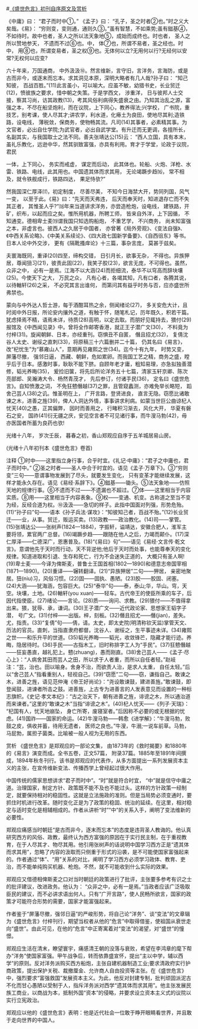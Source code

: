#[《盛世危言》初刊自序原文及赏析](https://www.vrrw.net/wx/14315.html)

《中庸》曰： “君子而时中①。” 《孟子》曰： “孔子，圣之时者②也。”时之义大矣哉。《易》： “穷则变，变则通，通则久③。”虽有智慧，不如乘势;虽有鎡基④，不如待时。故中也者，圣人之所以法天象地⑤，成始而成终也。时也者， 圣人之所以赞地参天， 不遗而不过⑥也。中， 体⑦也，所谓不易者，圣之经也。时中， 用⑧也，所谓变易者，圣之权⑨也。无体何以立?无用何以行?无经何以安常?无权何以应变?

六十年来，万国通商， 中外汲汲⑩。然言维新，言守旧，言洋务，言海防，或是古而非今，或逐末而忘本。求其洞见本原，深明大略者有几人哉?孙子曰： “知己知彼， 百战百胜。”(11)此言虽小，可以喻大。应虽不敏，幼猎书史，长业贸迁(12)，愤彼族之要求，惜中朝之失策。于是学西文， 涉重洋， 日与彼邦人士交接，察其习尚，访其政教(13)，考其风俗利病得失盛衰之由。乃知其治乱之源，富强之本，不尽在船坚炮利，而在议院，上下同心，教养得法;兴学校， 广书院，重技艺，别考课，使人尽其才;讲农学，利水道，化瘠土为良田，使地尽其利;造铁路，设电线， 薄税敛，保商务，使物畅其流。凡司(14)其事者，必素精其事。为文官者，必出自仕学院;为武官者，必出自武学堂。有升迁而无更调，各擅所长，名副其实，与我国取士之法不同。善夫张靖达公(15)云： “西人立国，具有本末， 虽礼乐教化，远逊中华，然其驯致富强，亦具有利用。育才于学堂，论政于议院， 君民

一体，上下同心， 务实而戒虚， 谋定而后动， 此其体也。轮船、火炮、洋枪、水雷、铁路、电线，此其用也。中国遗其体而求其用， 无论竭蹶步趋⒃， 常不相及，就令铁舰成行，铁路四达， 果足恃欤?”

然我国深仁厚泽⒄，初定制度， 尽善尽美， 不知今日海禁大开，势同列国，风气一变， 以至于此。《易》曰：“先天而天弗违， 后天而奉天时，知进退存亡而不失其正者， 其惟圣人乎?”⒅年来当道讲求洋务，亦尝造枪炮，设电线， 建铁路，开矿，织布，以起而应之矣。惟所用机器，所聘工师， 皆来自外洋，上下因循， 不知通变。德相卑士麦⒆谓我国只知选购船炮， 不重艺学， 不兴商务， 尚未知富强之本，非虚言也。彼西人之久居于中国者， 亦曾著《局外旁观》、《变法自强》、《中西关系论略》、《中美关系续论》、《四大政七国新学备要》、《自西徂东》等书。日本人论中外交涉， 更有《隔靴搔痒论》十三篇，事杂言庞， 莫甚于兹矣。

夫寰海既同，重译(20)四至，缔构交错， 日引月长，欲事无杂， 不得也。异族狎居，尊闻狃习(21)，彼责此固(22)，我笑子胶(23)，欲言无庞，不可得也。虽然， 众非之中， 必有一是焉。江海不以大涵(24)而拒细流，泰华不以穹高而辞块壤(25)。今使天下之大， 万民之众， 凡有心者，各竭其知，凡有口者，各腾其说， 以待輶轩(26)之采， 不必究其言出谁何， 而第问其有益乎时务与否，应亦盛世所弗禁也。

蒙向与中外达人哲士游，每于酒酣耳热之余，侧闻绪论(27)， 多关安危大计，且时阅中外日报，所论安内攘外之道，有触于怀，随笔札记，历年既久，积若干篇。犹虑择焉不精，语焉未详，待质(28)高明，以定去取。而朋好见辄持去，猥付(29)报馆及《中西闻见录》中。曾将全作邮寄香港，就正王子潜广文(30)， 不料竟为付梓(31)。旋闻朝鲜、日本，亦经重刊。窃惧丑不自匿， 僭且招尤(32)， 复倩沈谷人太史、谢绥之直刺(33)，将原稿三十六篇删并二十篇， 仍其名曰《易言》， 改“杞忧生”为“慕雍山人”，意期再见雍熙之世(34)。迄今十有九年， 时势又变，屏藩尽撤， 强邻日逼， 西藏、朝鲜，危如累卵。而我国工艺之精，商务之盛，瞠乎后于日本。感激时事，耿耿不能下脐。自顾年老才庸，粗知易理，亦急拟独善潜修，韬光养晦(35)， 爰捡旧箧，将先后所论洋务五十七篇，清家玉轩京卿、陈次亮部郎、吴瀚涛大令、杨然青茂才， 先后参订，付诸手民(36)， 定名曰《盛世危言》。自知愤激之词， 不免狂戆僭越(37)之罪，且管窥蠡测，亦难免举长略短， 蹈舍己芸人(38)之讥。惟圣明在上， 广开言路，登贤进良， 直言无隐。窃愿比诸敢谏之木，进善之旌(39)，俾人人洞达外情，事事讲求利病。如蒙当世巨公曲谅杞人忧天(40)之愚，正其偏弊， 因时而善用之， 行睹积习渐去，风化大开， 华夏有磐石之安， 国祚(41)衍无疆之庆，安见空言者不可见诸行事，而牛溲马勃(42)，毋亦医国者所蓄为良药也欤!

光绪十八年， 岁次壬辰， 暮春之初，香山郑观应自序于五羊城居易山房。

(光绪十八年初刊本《盛世危言》卷首)



注释 ①时中——这里指立身行事，合乎时宜。《礼记·中庸》：“君子之中庸也，君子而时中。” ②圣之时者——圣人中合于时宜的。语见《孟子·万章下》。③“穷则变”三句——意谓事物发展到了尽头，就要发生变化， 只有变革才能继续发展，这样才能永久存在。语见《易经·系辞下》。④鎡基——锄头。⑤法天象地——仿照天地的规律行事。⑥不遗而不过——不遗漏也不超过。⑦体——这里相当于内容实质。⑧用——这里相当于内容表象。⑨权——变通、机变。古称道之至当不变为经，反经合道为权。⑩汲汲——急切的样子。此指中国面对列强，形势危殆。(11)“孙子曰”句——语本《孙子兵法·谋攻》：“知彼知己者，百战不殆。”(12)长业贸迁——业，从事。贸迁，贩运买卖。(13)政教——政治教化。(14)司——掌管。(15)张靖达公——张树声(1824—1884)，字振轩，谥靖达，安徽合肥人，淮军主要将领，累官两广总督。(16)竭蹶步趋——跟随在他人之后，力竭而颠仆。(17)深仁厚泽——仁德深广，恩惠普及。(18)“《易曰》句”——语见《易经·文言传·乾文言》。意谓他先于天时而行动，天不背逆他;他后于天时而处事，也能尊奉天的变化规律。知道进取和引退、生存和死亡，行为不会迷失正道的， 大概只有圣人啊!(19)卑士麦——今译为俾斯麦，普鲁士王国首相(1802—1890)和德意志帝国宰相(1871—1890)。(20)重译——辗转翻译。(21)“异族狎居”二句——狎居， 亲密地聚居。狃(niu)习，风俗习惯。(22)固——固执、愚陋。(23)胶——胶固、闭塞。(24)大涵——犹海涵，包容巨大。(25)“泰华”句——泰，泰山;华，华山。穹，天空。块壤，土地。(26)輶轩(you xuan)——轻车。古代帝王的使臣所乘的车子，后因代指使臣。(27)绪论——言论。(28)质——询问、求教。(29)猥付——不值得拿出来。猥，犹辱、承，谦词。(30)王子潜广文——近代政论家、思想家王韬字子潜， 号广文。(31)付梓——出版。梓，刻板。(32)僭且招尤——僭(jian)，差失。尤，指责。(33)“复倩”句——倩，请。太史，即太史院(明清称钦天监)掌管天文、历法的官员。直刺，当指直隶府都督。沈谷人、谢绥之，生平事迹未详。(34)雍熙之世——和乐升平的世道。(35)韬光养晦——韬光，收敛锋芒，隐藏才能行迹。养晦，隐居待时。(36)手民——古指木工，旧时称排字工人为“手民”。(37)狂戆僭越——狂妄愚直，越礼犯上。戆(zhuang)，愚而刚直。(38)舍己芸人——《孟子·尽心上》：“人病舍其田而芸人之田，所以求于人者重，而所以自任者轻。”赵岐注：“芸，治也。田以喻身。舍身不治，而欲责人治，是求人太重， 自任太轻。”后以“舍己芸人”指看重别人，轻视自己。(39)“窃愿”二句——窃，谦指自己。敢谏之木，进善之旌，语见范仲淹《帝王好尚论》：“尧设敢谏鼓，建进善旌。”敢谏鼓，即登闻鼓，进谏者所击之鼓。进善旌，上古专为进善言的人发表意见而设置的一种标志旗帜。《史记·孝文本纪》：“古之治天下，朝有进善之旌，诽谤之木，所以通治道而来谏者。”这里的“敢谏之木”当指“诽谤之木”。(40)杞人忧天——《列子·天瑞》： “杞国有人，忧天地崩坠， 身亡所寄，废寝室者。”后因称不必要的或无根据的忧虑。(41)国祚——国家的命运。(42)牛溲马勃——韩愈《进学解》：“牛溲马勃，败鼓之皮，俱收并蓄，待用无遗者， 医师之良也。”牛溲，牛溺;一说车前草。马勃，马屁勃，属担子菌类。比喻被一般人视为无用的东西。

赏析 《盛世危言》是郑观应的一部论文集， 由1873年的《救时揭要》和1880年的《易言》演变而成。全书五卷，正文57篇， 附录37篇。1885年至1891年间撰成，1894年秋冬刊行。该书是郑观应的代表作，从多方面提出一系列发展资本主义的主张，在宣传维新变法、传播西学上曾经起过很大作用。

中国传统的儒家思想讲求“君子而时中”。“时”就是符合时宜， “中”就是信守中庸之道。治理国家，制定方针、政策既不能不及也不能过头。这样的方针政策一经制定，就要保持相对的稳固性。这就是立法施政的准则。但是当局势必须变通时，要抓住时机进行改革。随时变化正是为了政策的稳固、统治的延续。在这里，相对稳定与适时变化是相辅相成的。作者从讲析“时”“中”的关系入手，阐明了变法维新的必要性。

郑观应痛感当时朝廷“是古而非今，逐末而忘本”的态度是违背圣人教诲的。他认真研究西方的风俗、政教，最终认为西方富强的原因在于实行民主制，在于重视教育，在于人尽其才、物尽其用。他引用张树声的话说明中国学习西方正是“遗其体而求其用”，忽略了内容的汲取而只侧重于形式的沿袭，是不可能使国家富强起来的。作者通过“体”、“用”关系的对比，阐明了学习西方必须学习政体、教育、吏治，而不能单纯购买机器、枪炮。不然，就不可能收到什么实际的效果。

郑观应又借德相俾斯麦之口对当时朝廷的政策进行了批评，主张要多参考有识之士的批评建议，改进政务。他认为： “众非之中，必有一是焉。”当政者应该广泛吸取臣民的建议，而不必讲求语出何人。只有“广开言路”，使人民畅所欲言，国家的政策才可能符合形势的需要，国家才能富强起来。

作者鉴于“屏藩尽撤，强邻日逼”的严峻形势，将自己论“洋务”、谈“变法”的文章辑为《盛世危言》付梓刊行，期望当权者从他的“危言”中取得借鉴，使祖国从衰世走向“盛世”。由此可见，在他的“危言”中正寄寓着对“变法”的渴望，对“盛世”的憧憬。

郑观应生活在清末，瞭望寰宇，痛感清王朝的没落与衰败，希望在李鸿章的麾下帮办“洋务”使国家富强。甲午战争后，转而依靠盛宣怀，提出“主以中学，辅以西学”的原则。反对洋务派购买西方船炮，主张自建机器制造工业;要求清政府实行护商政策，提出保护关税、裁撤厘金、允许商人自由投资等主张。在《盛世危言》中，强烈要求“富强救国”发展资本主义。为此，他反对封建专制，批判顽固派泥古不化而甘心愚陋以受制于人，指斥洋务派对西学“遗其体而求其用”。他主张发展民族工商业，以商战为本，抵制外国“资本”的侵略，并要求设立资本主义式的议院以实行立宪政治。

郑观应以他的《盛世危言》表明：他是近代社会一位敢于睁开眼睛看世界，并且敢于走向世界的中国人。

